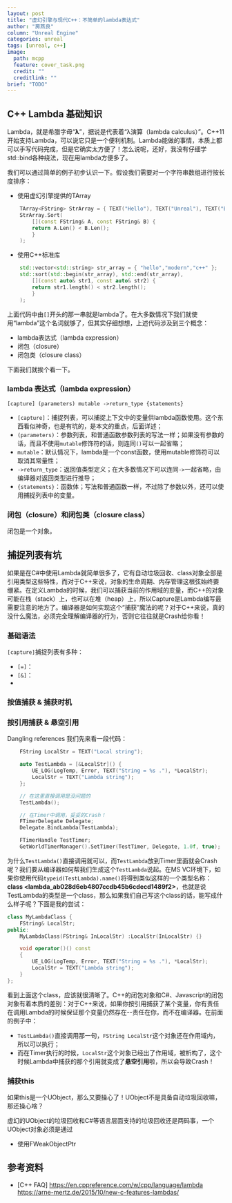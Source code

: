 ```yaml
---
layout: post
title: "虚幻引擎与现代C++：不简单的lambda表达式"
author: "房燕良"
column: "Unreal Engine"
categories: unreal
tags: [unreal, c++]
image:
  path: mcpp
  feature: cover_task.png
  credit: ""
  creditlink: ""
brief: "TODO"
---
```


## C++ Lambda 基础知识

Lambda，就是希腊字母“**λ**”，据说是代表着“λ演算（lambda calculus）”。C++11开始支持Lambda，可以说它只是一个便利机制。Lambda能做的事情，本质上都可以手写代码完成，但是它确实太方便了！怎么说呢，还好，我没有仔细学std::bind各种绕法，现在用lambda方便多了。

我们可以通过简单的例子初步认识一下。假设我们需要对一个字符串数组进行按长度排序：

- 使用虚幻引擎提供的TArray

```c++
	TArray<FString> StrArray = { TEXT("Hello"), TEXT("Unreal"), TEXT("Engine")};
	StrArray.Sort(
		[](const FString& A, const FString& B) {
		return A.Len() < B.Len();
		}
	);
```

- 使用C++标准库
```c++
	std::vector<std::string> str_array = { "hello","modern","c++" };
	std::sort(std::begin(str_array), std::end(str_array), 
		[](const auto& str1, const auto& str2) {
		return str1.length() < str2.length();
		}
	);
```

上面代码中由`[]`开头的那一串就是lambda了。在大多数情况下我们就使用“lambda”这个名词就够了，但其实仔细想想，上述代码涉及到三个概念：
- lambda表达式（lambda expression）
- 闭包（closure）
- 闭包类（closure class）  

下面我们就挨个看一下。

### lambda 表达式（lambda expression）
```
[capture] (parameters) mutable ->return_type {statements}
```
- `[capture]`：捕捉列表，可以捕捉上下文中的变量供lambda函数使用。这个东西看似神奇，也是有坑的，是本文的重点，后面详述；
- `(parameters)`：参数列表，和普通函数参数列表的写法一样；如果没有参数的话，而且不使用`mutable`修饰符的话，则连同`()`可以一起省略；
- `mutable`：默认情况下，lambda是一个const函数，使用mutable修饰符可以取消其常量性；
- `->return_type`：返回值类型定义；在大多数情况下可以连同`->`一起省略，由编译器对返回类型进行推导；
- `{statements}`：函数体；写法和普通函数一样，不过除了参数以外，还可以使用捕捉列表中的变量。

### 闭包（closure）和闭包类（closure class）

闭包是一个对象。


## 捕捉列表有坑

如果是在C#中使用Lambda就简单很多了，它有自动垃圾回收、class对象全部是引用类型这些特性，而对于C++来说，对象的生命周期、内存管理这根弦始终要绷紧。在定义Lambda的时候，我们可以捕获当前的作用域的变量，而C++的对象可能在栈（stack）上，也可以在堆（heap）上，所以Capture是Lambda编写最需要注意的地方了。编译器是如何实现这个“捕获”魔法的呢？对于C++来说，真的没什么魔法，必须完全理解编译器的行为，否则它往往就是Crash给你看！

### 基础语法

`[capture]`捕捉列表有多种：
- `[=]`：
- `[&]`：
- 

### 按值捕获 & 捕获时机


### 按引用捕获 & 悬空引用
Dangling references
我们先来看一段代码：

```c++
  	FString LocalStr = TEXT("Local string");

	auto TestLambda = [&LocalStr]() {
		UE_LOG(LogTemp, Error, TEXT("String = %s ."), *LocalStr);
		LocalStr = TEXT("Lambda string");
	};

	// 在这里直接调用是没问题的
	TestLambda();

	// 在Timer中调用，妥妥的Crash！
	FTimerDelegate Delegate;
	Delegate.BindLambda(TestLambda);

	FTimerHandle TestTimer;
	GetWorldTimerManager().SetTimer(TestTimer, Delegate, 1.0f, true);
```

为什么`TestLambda()`直接调用就可以，而`TestLambda`放到Timer里面就会Crash呢？我们要从编译器如何帮我们生成这个`TestLambda`说起。在MS VC环境下，如果你使用代码`typeid(TestLambda).name()`将得到类似这样的一个类型名称：**class <lambda_ab028d6eb4807ccdb45b6cdecd1489f2>**，也就是说TestLambda的类型是一个class，那么如果我们自己写这个class的话，能写成什么样子呢？下面是我的尝试：

``` c++
class MyLambdaClass {
	FString& LocalStr;
public:
	MyLambdaClass(FString& InLocalStr) :LocalStr(InLocalStr) {}

	void operator()() const 
	{
		UE_LOG(LogTemp, Error, TEXT("String = %s ."), *LocalStr);
		LocalStr = TEXT("Lambda string");
	}
};
```

看到上面这个class，应该就很清晰了。C++的闭包对象和C#、Javascript的闭包对象有着本质的差别：对于C++来说，如果你按引用捕获了某个变量，你有责任在调用Lambda的时候保证那个变量仍然存在--责任在你，而不在编译器。在前面的例子中：
- `TestLambda()`直接调用那一句，`FString LocalStr`这个对象还在作用域内，所以可以执行；
- 而在Timer执行的时候，`LocalStr`这个对象已经出了作用域，被析构了，这个时候Lambda中捕获的那个引用就变成了**悬空引用**啦，所以会导致Crash！

### 捕获this

如果this是一个UObject，那么又要操心了！UObject不是具备自动垃圾回收嘛，那还操心啥？  

虚幻的UObject的垃圾回收和C#等语言层面支持的垃圾回收还是两码事，一个UObject对象必须是通过

- 使用FWeakObjectPtr


## 参考资料

- [C++ FAQ]
https://en.cppreference.com/w/cpp/language/lambda
https://arne-mertz.de/2015/10/new-c-features-lambdas/